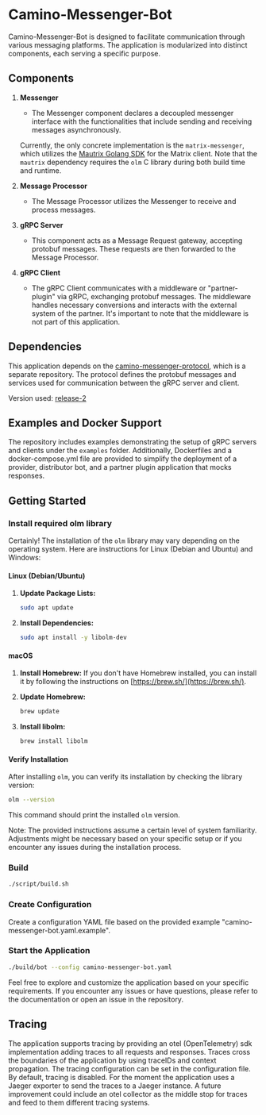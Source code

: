 # Camino-Messenger-Bot

Camino-Messenger-Bot is designed to facilitate communication through various messaging platforms. The application is modularized into distinct components, each serving a specific purpose.

## Components

1. **Messenger**
    - The Messenger component declares a decoupled messenger interface with the functionalities that include sending and receiving messages asynchronously.

   Currently, the only concrete implementation is the `matrix-messenger`, which utilizes the [Mautrix Golang SDK](https://github.com/mautrix/go) for the Matrix client. Note that the `mautrix` dependency requires the `olm` C library during both build time and runtime.

2. **Message Processor**
    - The Message Processor utilizes the Messenger to receive and process messages.

3. **gRPC Server**
    - This component acts as a Message Request gateway, accepting protobuf messages. These requests are then forwarded to the Message Processor.

4. **gRPC Client**
    - The gRPC Client communicates with a middleware or "partner-plugin" via gRPC, exchanging protobuf messages. The middleware handles necessary conversions and interacts with the external system of the partner. It's important to note that the middleware is not part of this application.

## Dependencies
This application depends on the [camino-messenger-protocol](https://github.com/chain4travel/camino-messenger-protocol), which is a separate repository. The protocol defines the protobuf messages and services used for communication between the gRPC server and client.

Version used: [release-2](https://github.com/chain4travel/camino-messenger-protocol/releases/tag/release-2)

## Examples and Docker Support

The repository includes examples demonstrating the setup of gRPC servers and clients under the `examples` folder. Additionally, Dockerfiles and a docker-compose.yml file are provided to simplify the deployment of a provider, distributor bot, and a partner plugin application that mocks responses.

## Getting Started

### Install required olm library

Certainly! The installation of the `olm` library may vary depending on the operating system. Here are instructions for Linux (Debian and Ubuntu) and Windows:

#### Linux (Debian/Ubuntu)

1. **Update Package Lists:**
   ```bash
   sudo apt update
   ```

2. **Install Dependencies:**
   ```bash
   sudo apt install -y libolm-dev
   ```

#### macOS

1. **Install Homebrew:**
   If you don't have Homebrew installed, you can install it by following the instructions on [https://brew.sh/](https://brew.sh/).

2. **Update Homebrew:**
   ```bash
   brew update
   ```

3. **Install libolm:**
   ```bash
   brew install libolm
   ```

#### Verify Installation

After installing `olm`, you can verify its installation by checking the library version:

```bash
olm --version
```

This command should print the installed `olm` version.

Note: The provided instructions assume a certain level of system familiarity. Adjustments might be necessary based on your specific setup or if you encounter any issues during the installation process.

### Build

```bash
./script/build.sh
```

### Create Configuration

Create a configuration YAML file based on the provided example "camino-messenger-bot.yaml.example".

### Start the Application

```bash
./build/bot --config camino-messenger-bot.yaml
```

Feel free to explore and customize the application based on your specific requirements. If you encounter any issues or have questions, please refer to the documentation or open an issue in the repository.

## Tracing
The application supports tracing by providing an otel (OpenTelemetry) sdk implementation adding traces to all requests and responses. 
Traces cross the boundaries of the application by using traceIDs and context propagation.
The tracing configuration can be set in the configuration file.
By default, tracing is disabled. For the moment the application uses a Jaeger exporter to send the traces to a Jaeger instance. 
A future improvement could include an otel collector as the middle stop for traces and feed to them different tracing systems.